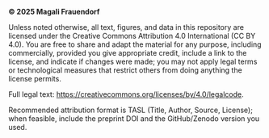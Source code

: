**© 2025 Magali Frauendorf** 

Unless noted otherwise, all text, figures, and data in this repository are licensed under the Creative Commons Attribution 4.0 International (CC BY 4.0). 
You are free to share and adapt the material for any purpose, including commercially, provided you give appropriate credit, include a link to the license, and indicate if changes 
were made; you may not apply legal terms or technological measures that restrict others from doing anything the license permits. 

Full legal text: https://creativecommons.org/licenses/by/4.0/legalcode. 

Recommended attribution format is TASL (Title, Author, Source, License); when feasible, include the preprint DOI and the GitHub/Zenodo version you used. 
